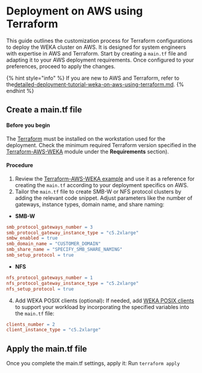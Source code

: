 # Deployment on AWS using Terraform

This guide outlines the customization process for Terraform configurations to deploy the WEKA cluster on AWS. It is designed for system engineers with expertise in AWS and Terraform. Start by creating a `main.tf` file and adapting it to your AWS deployment requirements. Once configured to your preferences, proceed to apply the changes.

{% hint style="info" %}
If you are new to AWS and Terraform, refer to the[detailed-deployment-tutorial-weka-on-aws-using-terraform.md](detailed-deployment-tutorial-weka-on-aws-using-terraform.md "mention").
{% endhint %}

## Create a main.tf file

#### Before you begin

The [Terraform](https://developer.hashicorp.com/terraform/tutorials/aws-get-started/install-cli) must be installed on the workstation used for the deployment. Check the minimum required Terraform version specified in the [Terraform-AWS-WEKA](https://github.com/weka/terraform-aws-weka) module under the **Requirements** section).

#### Procedure

1. Review the [Terraform-AWS-WEKA example](aws-weka-terraform-deployment-module-description.md#terraform-aws-weka-example) and use it as a reference for creating the `main.tf` according to your deployment specifics on AWS.
2. Tailor the `main.tf` file to create SMB-W or NFS protocol clusters by adding the relevant code snippet. Adjust parameters like the number of gateways, instance types, domain name, and share naming:

* **SMB-W**

```makefile
smb_protocol_gateways_number = 3
smb_protocol_gateway_instance_type = "c5.2xlarge" 
smbw_enabled = true
smb_domain_name = "CUSTOMER_DOMAIN"
smb_share_name = "SPECIFY_SMB_SHARE_NAMING"
smb_setup_protocol = true
```

* **NFS**

```makefile
nfs_protocol_gateways_number = 1
nfs_protocol_gateway_instance_type = "c5.2xlarge"
nfs_setup_protocol = true
```

4. Add WEKA POSIX clients (optional)**:** If needed, add [WEKA POSIX clients](../../../overview/weka-client-and-mount-modes.md) to support your workload by incorporating the specified variables into the `main.tf` file:

```makefile
clients_number = 2
client_instance_type = "c5.2xlarge"
```

## Apply the main.tf file

Once you complete the main.tf settings, apply it: Run `terraform apply`
